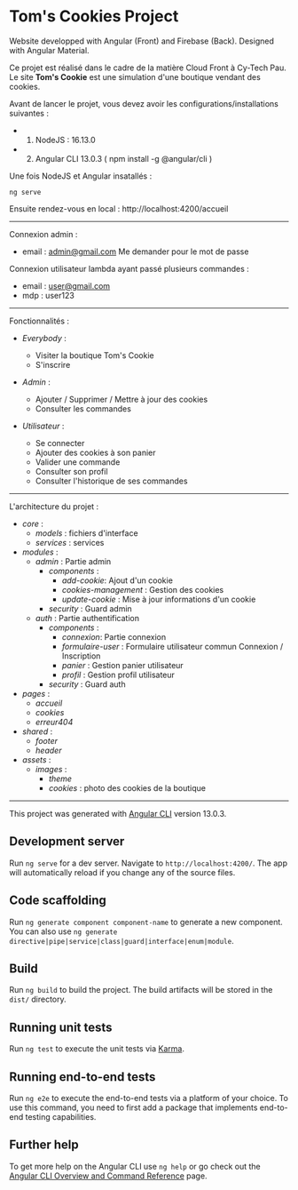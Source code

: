 # Tom's Cookies Project

Website developped with Angular (Front) and Firebase (Back).
Designed with Angular Material.

Ce projet est réalisé dans le cadre de la matière Cloud Front à Cy-Tech Pau.
Le site **Tom's Cookie** est une simulation d'une boutique vendant des cookies. 


Avant de lancer le projet, vous devez avoir les configurations/installations suivantes : 
* 1. NodeJS : 16.13.0 
* 2. Angular CLI 13.0.3 ( npm install -g @angular/cli )

Une fois NodeJS et Angular insatallés : 

```
ng serve
```

Ensuite rendez-vous en local : 
http://localhost:4200/accueil

---


Connexion admin : 

* email : admin@gmail.com
Me demander pour le mot de passe

Connexion utilisateur lambda ayant passé plusieurs commandes :

* email : user@gmail.com
* mdp : user123

--- 

Fonctionnalités : 

* *Everybody* :
    * Visiter la boutique Tom's Cookie
    * S'inscrire

* *Admin* :
    * Ajouter / Supprimer / Mettre à jour des cookies
    * Consulter les commandes

* *Utilisateur* :
    * Se connecter
    * Ajouter des cookies à son panier 
    * Valider une commande 
    * Consulter son profil 
    * Consulter l'historique de ses commandes 



---


L'architecture du projet :

* *core* :
    * *models* : fichiers d'interface
    * *services* : services
* *modules* :
    * *admin* : Partie admin
        * *components* :
            * *add-cookie*: Ajout d'un cookie
            * *cookies-management* : Gestion des cookies
            * *update-cookie* : Mise à jour informations d'un cookie
        * *security* : Guard admin
    * *auth* : Partie authentification
        * *components* :
            * *connexion*: Partie connexion
            * *formulaire-user* : Formulaire utilisateur commun Connexion / Inscription
            * *panier* : Gestion panier utilisateur
            * *profil* : Gestion profil utilisateur
        * *security* : Guard auth
* *pages* :
    * *accueil* 
    * *cookies* 
    * *erreur404*
* *shared* :
    * *footer*
    * *header*
* *assets* :
    * *images* :
        * *theme* 
        * *cookies* : photo des cookies de la boutique
    
    

---


This project was generated with [Angular CLI](https://github.com/angular/angular-cli) version 13.0.3.

## Development server

Run `ng serve` for a dev server. Navigate to `http://localhost:4200/`. The app will automatically reload if you change any of the source files.

## Code scaffolding

Run `ng generate component component-name` to generate a new component. You can also use `ng generate directive|pipe|service|class|guard|interface|enum|module`.

## Build

Run `ng build` to build the project. The build artifacts will be stored in the `dist/` directory.
## Running unit tests

Run `ng test` to execute the unit tests via [Karma](https://karma-runner.github.io).

## Running end-to-end tests

Run `ng e2e` to execute the end-to-end tests via a platform of your choice. To use this command, you need to first add a package that implements end-to-end testing capabilities.

## Further help

To get more help on the Angular CLI use `ng help` or go check out the [Angular CLI Overview and Command Reference](https://angular.io/cli) page.
